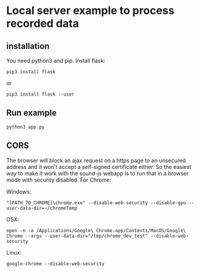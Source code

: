 # Local server example to process recorded data

## installation

You need python3 and pip. Install flask:
```
pip3 install flask
```
or
```
pip3 install flask --user
```

## Run example
```
python3 app.py
```

## CORS
The browser will block an ajax request on a https page to an unsecured address and it won't accept a self-signed certificate either.
So the easiest way to make it work with the sound-js webapp is to run that in a browser mode with security disabled. For Chrome:

Windows:
```
"[PATH_TO_CHROME]\chrome.exe" --disable-web-security --disable-gpu --user-data-dir=~/chromeTemp
```

OSX:
```
open -n -a /Applications/Google\ Chrome.app/Contents/MacOS/Google\ Chrome --args --user-data-dir="/tmp/chrome_dev_test" --disable-web-security
```

Linux:
```
google-chrome --disable-web-security
```

